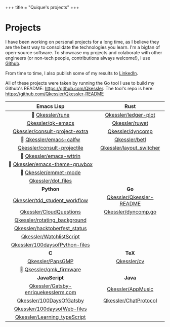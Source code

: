 +++
title = "Quique's projects"
+++

# Projects

I have been working on personal projects for a long time, as I believe they are the best way to consolidate the technologies you learn. I'm a bigfan of open-source software. To showcase my projects and colaborate with other engineers (or non-tech people, contributions always welcome!), I use [Github](https://github.com/Qkessler).

From time to time, I also publish some of my results to [LinkedIn](https://www.linkedin.com/in/enrique-kessler-martinez/).

All of these projects were taken by running the Go tool I use to build my Github's README: https://github.com/Qkessler. The tool's repo is here: https://github.com/Qkessler/Qkessler-README 

|  **Emacs Lisp**  |  **Rust**  |
| :--: | :--: |
| :small_orange_diamond: [Qkessler/rune](https://github.com/Qkessler/rune) |   [Qkessler/ledger-plot](https://github.com/Qkessler/ledger-plot)  |
|  [Qkessler/qk-emacs](https://github.com/Qkessler/qk-emacs) |   [Qkessler/ruwet](https://github.com/Qkessler/ruwet)  |
|  [Qkessler/consult-project-extra](https://github.com/Qkessler/consult-project-extra) |   [Qkessler/dyncomp](https://github.com/Qkessler/dyncomp)  |
| :small_orange_diamond: [Qkessler/emacs-calfw](https://github.com/Qkessler/emacs-calfw) |   [Qkessler/betl](https://github.com/Qkessler/betl)  |
|  [Qkessler/consult-projectile](https://github.com/Qkessler/consult-projectile) |   [Qkessler/layout_switcher](https://github.com/Qkessler/layout_switcher)  |
| :small_orange_diamond: [Qkessler/emacs-wttrin](https://github.com/Qkessler/emacs-wttrin) |   |
| :small_orange_diamond: [Qkessler/emacs-theme-gruvbox](https://github.com/Qkessler/emacs-theme-gruvbox) |   |
| :small_orange_diamond: [Qkessler/emmet-mode](https://github.com/Qkessler/emmet-mode) |   |
|  [Qkessler/dot_files](https://github.com/Qkessler/dot_files) |   |
|  **Python**  |  **Go**  |
|  [Qkessler/tdd_student_workflow](https://github.com/Qkessler/tdd_student_workflow) |   [Qkessler/Qkessler-README](https://github.com/Qkessler/Qkessler-README)  |
|  [Qkessler/CloudQuestions](https://github.com/Qkessler/CloudQuestions) |   [Qkessler/dyncomp.go](https://github.com/Qkessler/dyncomp.go)  |
|  [Qkessler/rotating_background](https://github.com/Qkessler/rotating_background) |   |
|  [Qkessler/hacktoberfest_status](https://github.com/Qkessler/hacktoberfest_status) |   |
|  [Qkessler/WatchlistScript](https://github.com/Qkessler/WatchlistScript) |   |
|  [Qkessler/100daysofPython-files](https://github.com/Qkessler/100daysofPython-files) |   |
|  **C**  |  **TeX**  |
|  [Qkessler/PapsGMP](https://github.com/Qkessler/PapsGMP) |   [Qkessler/cv](https://github.com/Qkessler/cv)  |
| :small_orange_diamond: [Qkessler/qmk_firmware](https://github.com/Qkessler/qmk_firmware) |   |
|  **JavaScript**  |  **Java**  |
|  [Qkessler/Gatsby-enriquekesslerm.com](https://github.com/Qkessler/Gatsby-enriquekesslerm.com) |   [Qkessler/AppMusic](https://github.com/Qkessler/AppMusic)  |
|  [Qkessler/100DaysOfGatsby](https://github.com/Qkessler/100DaysOfGatsby) |   [Qkessler/ChatProtocol](https://github.com/Qkessler/ChatProtocol)  |
|  [Qkessler/100daysofWeb-files](https://github.com/Qkessler/100daysofWeb-files) |   |
|  [Qkessler/Learning_typeScript](https://github.com/Qkessler/Learning_typeScript) |   |
